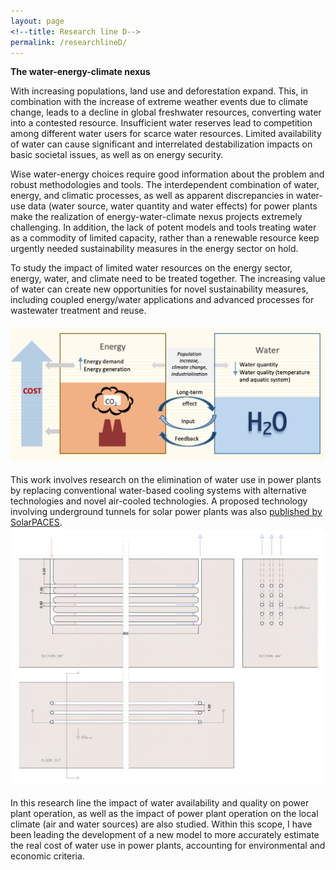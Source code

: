 ```yaml
---
layout: page
<!--title: Research line D-->
permalink: /researchlineD/ 
---
```


**The water-energy-climate nexus**

With increasing populations, land use and deforestation expand. This, in combination with the increase of extreme weather events due to climate change, leads to a decline in global freshwater resources, converting water into a contested resource. Insufficient water reserves lead to competition among different water users for scarce water resources. Limited availability of water can cause significant and interrelated destabilization impacts on basic societal issues, as well as on energy security.

Wise water-energy choices require good information about the problem and robust methodologies and tools. The interdependent combination of water, energy, and climatic processes, as well as apparent discrepancies in water-use data (water source, water quantity and water effects) for power plants make the realization of energy-water-climate nexus projects extremely challenging. In addition, the lack of potent models and tools treating water as a commodity of limited capacity, rather than a renewable resource keep urgently needed sustainability measures in the energy sector on hold.

To study the impact of limited water resources on the energy sector, energy, water, and climate need to be treated together. The increasing value of water can create new opportunities for novel sustainability measures, including coupled energy/water applications and advanced processes for wastewater treatment and reuse.

<img src="/files/figs/RLD.png" alt="RLDa" width="800px" style="float: center;margin-right: 0px;margin-top: 5px;margin-bottom: 5px">

This work involves research on the elimination of water use in power plants by replacing conventional water-based cooling systems with alternative technologies and novel air-cooled technologies. A proposed technology involving underground tunnels for solar power plants was also [published by SolarPACES](https://www.solarpaces.org/a-new-way-to-dry-cool-thermal-power-plants-with-underground%E2%80%A8-air/).   
<img src="/files/figs/RLDb.png" alt="RLDb" width="800px" style="float: center;margin-right: 0px;margin-top: 5px;margin-bottom: 5px">

In this research line the impact of water availability and quality on power plant operation, as well as the impact of power plant operation on the local climate (air and water sources) are also studied. Within this scope, I have been leading the development of a new model to more accurately estimate the real cost of water use in power plants, accounting for environmental and economic criteria. 


